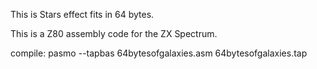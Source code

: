 This is Stars effect fits in 64 bytes.

This is a Z80 assembly code for the ZX Spectrum.

compile: pasmo --tapbas 64bytesofgalaxies.asm 64bytesofgalaxies.tap
